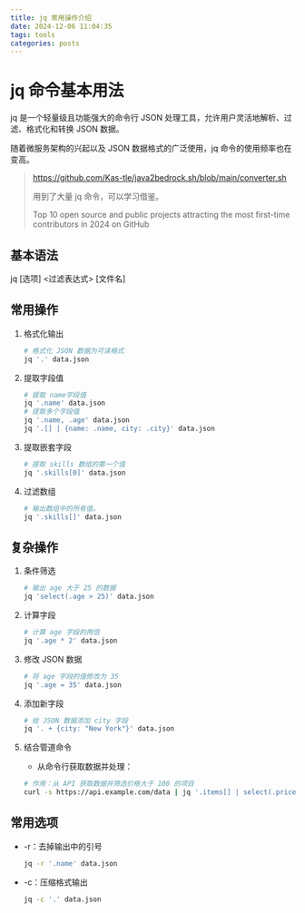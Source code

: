 ```yaml
---
title: jq 常用操作介绍
date: 2024-12-06 11:04:35
tags: tools
categories: posts
---
```


# jq 命令基本用法

jq 是一个轻量级且功能强大的命令行 JSON 处理工具，允许用户灵活地解析、过滤、格式化和转换 JSON 数据。

随着微服务架构的兴起以及 JSON 数据格式的广泛使用，jq 命令的使用频率也在变高。

> https://github.com/Kas-tle/java2bedrock.sh/blob/main/converter.sh
>
> 用到了大量 jq 命令，可以学习借鉴。
>
> Top 10 open source and public projects attracting the most first-time contributors in 2024 on GitHub

## 基本语法

jq [选项] <过滤表达式> [文件名]

## 常用操作

1. 格式化输出

    ```bash
    # 格式化 JSON 数据为可读格式 
    jq '.' data.json
    ```

2. 提取字段值

    ```bash
    # 提取 name字段值
    jq '.name' data.json
    # 提取多个字段值
    jq '.name, .age' data.json
    jq '.[] | {name: .name, city: .city}' data.json
    ```

3. 提取嵌套字段

    ```bash
    # 提取 skills 数组的第一个值
    jq '.skills[0]' data.json
    ```

4. 过滤数组

    ```bash
    # 输出数组中的所有值。
    jq '.skills[]' data.json
    ```

## 复杂操作

1. 条件筛选

    ```bash
    # 输出 age 大于 25 的数据
    jq 'select(.age > 25)' data.json
    ```

2. 计算字段

    ```bash
    # 计算 age 字段的两倍
    jq '.age * 2' data.json
    ```

3. 修改 JSON 数据

    ```bash
    # 将 age 字段的值修改为 35
    jq '.age = 35' data.json
    ```

4. 添加新字段

    ```bash
    # 给 JSON 数据添加 city 字段
    jq '. + {city: "New York"}' data.json
    ```

5. 结合管道命令

   - 从命令行获取数据并处理：

    ```bash
    # 作用：从 API 获取数据并筛选价格大于 100 的项目
    curl -s https://api.example.com/data | jq '.items[] | select(.price > 100)'
    ```

## 常用选项

- -r：去掉输出中的引号

    ```bash
    jq -r '.name' data.json
    ```

- -c：压缩格式输出

    ```bash
    jq -c '.' data.json
    ```
